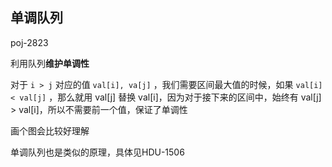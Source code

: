 ## 单调队列

poj-2823

利用队列**维护单调性**

对于 `i > j` 对应的值 `val[i], va[j]` ，我们需要区间最大值的时候，如果 `val[i] < val[j]` ，那么就用 val[j] 替换 val[i]，因为对于接下来的区间中，始终有 val[j] > val[i]，所以不需要前一个值，保证了单调性

画个图会比较好理解

单调队列也是类似的原理，具体见HDU-1506

